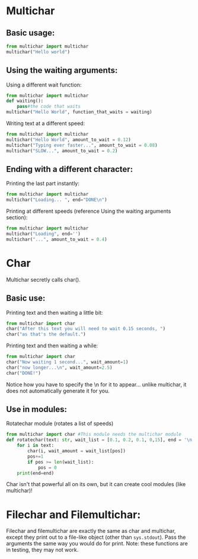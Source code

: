 # Multichar
## Basic usage:
```python
from multichar import multichar
multichar("Hello world")
```
## Using the waiting arguments:
Using a different wait function:
```python
from multichar import multichar
def waiting():
    pass#the code that waits
multichar("Hello World", function_that_waits = waiting)
```
Writing text at a different speed:
```python
from multichar import multichar
multichar("Hello World", amount_to_wait = 0.12)
multichar("Typing ever faster...", amount_to_wait = 0.08)
multichar("SLOW...", amount_to_wait = 0.2)
```
## Ending with a different character:
Printing the last part instantly:
```python
from multichar import multichar
multichar("Loading... ", end="DONE\n")
```
Printing at different speeds (reference Using the waiting arguments section):
```python
from multichar import multichar
multichar("Loading", end='')
multichar("...", amount_to_wait = 0.4)
```
# Char
Multichar secretly calls char().
## Basic use:
Printing text and then waiting a little bit:
```python
from multichar import char
char("After this text you will need to wait 0.15 seconds, ")
char("as that's the default.")
```
Printing text and then waiting a while:
```python
from multichar import char
char("Now waiting 1 second...", wait_amount=1)
char("now longer...\n", wait_amount=2.5)
char("DONE!")
```
Notice how you have to specify the \n for it to appear... unlike multichar, it does not automatically generate it for you.
## Use in modules:
Rotatechar module (rotates a list of speeds)
```python
from multichar import char #This module needs the multichar module
def rotatechar(text: str, wait_list = [0.1, 0.2, 0.1, 0,15], end = '\n', pos = 0):
    for i in text:
        char(i, wait_amount = wait_list[pos])
        pos+=1
        if pos >= len(wait_list):
            pos = 0
    print(end=end)
```
Char isn't that powerful all on its own, but it can create cool modules (like multichar)!
# Filechar and Filemultichar:
Filechar and filemultichar are exactly the same as char and multichar, except they print out to a file-like object (other than `sys.stdout`). Pass the arguments the same way you would do for print. Note: these functions are in testing, they may not work.